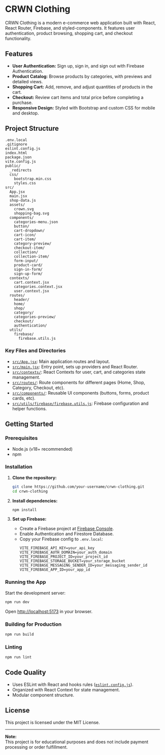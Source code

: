 # CRWN Clothing

CRWN Clothing is a modern e-commerce web application built with React, React Router, Firebase, and styled-components. It features user authentication, product browsing, shopping cart, and checkout functionality.

## Features

- **User Authentication:** Sign up, sign in, and sign out with Firebase Authentication.
- **Product Catalog:** Browse products by categories, with previews and detailed views.
- **Shopping Cart:** Add, remove, and adjust quantities of products in the cart.
- **Checkout:** Review cart items and total price before completing a purchase.
- **Responsive Design:** Styled with Bootstrap and custom CSS for mobile and desktop.

## Project Structure

```
.env.local
.gitignore
eslint.config.js
index.html
package.json
vite.config.js
public/
  _redirects
  css/
    bootstrap.min.css
    styles.css
src/
  App.jsx
  main.jsx
  shop-data.js
  assets/
    crown.svg
    shopping-bag.svg
  components/
    categories-menu.json
    button/
    cart-dropdown/
    cart-icon/
    cart-item/
    category-preview/
    checkout-item/
    collection/
    collection-item/
    form-input/
    product-card/
    sign-in-form/
    sign-up-form/
  contexts/
    cart.context.jsx
    categories.context.jsx
    user.context.jsx
  routes/
    header/
    home/
    shop/
    category/
    categories-preview/
    checkout/
    authentication/
  utils/
    firebase/
      firebase.utils.js
```

### Key Files and Directories

- [`src/App.jsx`](src/App.jsx): Main application routes and layout.
- [`src/main.jsx`](src/main.jsx): Entry point, sets up providers and React Router.
- [`src/contexts/`](src/contexts/): React Contexts for user, cart, and categories state management.
- [`src/routes/`](src/routes/): Route components for different pages (Home, Shop, Category, Checkout, etc).
- [`src/components/`](src/components/): Reusable UI components (buttons, forms, product cards, etc).
- [`src/utils/firebase/firebase.utils.js`](src/utils/firebase/firebase.utils.js): Firebase configuration and helper functions.

## Getting Started

### Prerequisites

- Node.js (v18+ recommended)
- npm

### Installation

1. **Clone the repository:**

   ```sh
   git clone https://github.com/your-username/crwn-clothing.git
   cd crwn-clothing
   ```

2. **Install dependencies:**

   ```sh
   npm install
   ```

3. **Set up Firebase:**
   - Create a Firebase project at [Firebase Console](https://console.firebase.google.com/).
   - Enable Authentication and Firestore Database.
   - Copy your Firebase config to `.env.local`:
     ```
     VITE_FIREBASE_API_KEY=your_api_key
     VITE_FIREBASE_AUTH_DOMAIN=your_auth_domain
     VITE_FIREBASE_PROJECT_ID=your_project_id
     VITE_FIREBASE_STORAGE_BUCKET=your_storage_bucket
     VITE_FIREBASE_MESSAGING_SENDER_ID=your_messaging_sender_id
     VITE_FIREBASE_APP_ID=your_app_id
     ```

### Running the App

Start the development server:

```sh
npm run dev
```

Open [http://localhost:5173](http://localhost:5173) in your browser.

### Building for Production

```sh
npm run build
```

### Linting

```sh
npm run lint
```

## Code Quality

- Uses ESLint with React and hooks rules ([`eslint.config.js`](eslint.config.js)).
- Organized with React Context for state management.
- Modular component structure.

## License

This project is licensed under the MIT License.

---

**Note:**  
This project is for educational purposes and does not include payment processing or order fulfillment.
